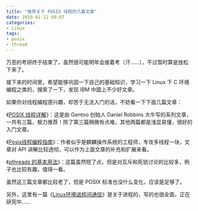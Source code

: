 ```yaml
---
title: "推荐关于 POSIX 线程的几篇文章"
date: 2010-01-12 09:07
categories:
- Linux
tags:
- posix
- thread
---
```


万恶的考研终于结束了，虽然很可能明年会接着考（汗……），不过暂时算是放松下来了。

接下来的时间里，希望能够巩固一下自己的基础知识，学习一下 Linux 下 C
环境编程之类的，搜索了一下，发现 IBM 中国上不少好文章。

如果你对线程编程感兴趣，却苦于无法入门的话，不妨看一下下面几篇文章：

《[POSIX
线程详解](http://www.ibm.com/developerworks/cn/linux/thread/posix_thread1/index.html)》：这是由 Gentoo 创始人 Daniel Robbins
大牛写的系列文章，一共有三篇，极力推荐！除了第三篇稍微有点难，其他两篇都是浅显易懂，很好的入门文章。

《[Posix线程编程指南](http://www.ibm.com/developerworks/cn/linux/thread/posix_threadapi/part1/index.html)》：作者似乎是麒麟操作系统的工程师，专攻多线程一块，文章对 API
讲解比较透彻，可以作为上面文章的补充和扩展来看。

《[pthreads 的基本用法](http://www.ibm.com/developerworks/cn/linux/l-pthred/)》：这篇虽然短了点，但是对互斥和死锁讨论的比较多，例子也比较有趣，值得一看。

虽然这三篇文章都比较老了，但是 POSIX 标准也没什么变化，应该是足够了。

另外，这里有一篇《[Linux环境进程间通信](http://www.ibm.com/developerworks/cn/linux/l-ipc/part1/)》是关于进程的，写的也很全面，正在研究中……

